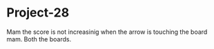 # Project-28
Mam the score is not increasinig when the arrow is touching the board mam. Both the boards.
